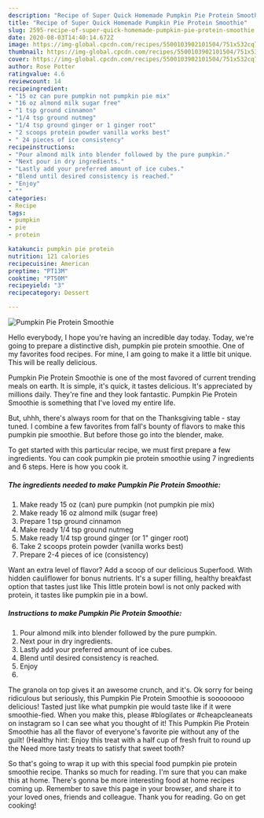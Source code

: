 ```yaml
---
description: "Recipe of Super Quick Homemade Pumpkin Pie Protein Smoothie"
title: "Recipe of Super Quick Homemade Pumpkin Pie Protein Smoothie"
slug: 2595-recipe-of-super-quick-homemade-pumpkin-pie-protein-smoothie
date: 2020-08-03T14:40:14.672Z
image: https://img-global.cpcdn.com/recipes/5500103902101504/751x532cq70/pumpkin-pie-protein-smoothie-recipe-main-photo.jpg
thumbnail: https://img-global.cpcdn.com/recipes/5500103902101504/751x532cq70/pumpkin-pie-protein-smoothie-recipe-main-photo.jpg
cover: https://img-global.cpcdn.com/recipes/5500103902101504/751x532cq70/pumpkin-pie-protein-smoothie-recipe-main-photo.jpg
author: Rose Potter
ratingvalue: 4.6
reviewcount: 14
recipeingredient:
- "15 oz can pure pumpkin not pumpkin pie mix"
- "16 oz almond milk sugar free"
- "1 tsp ground cinnamon"
- "1/4 tsp ground nutmeg"
- "1/4 tsp ground ginger or 1 ginger root"
- "2 scoops protein powder vanilla works best"
- " 24 pieces of ice consistency"
recipeinstructions:
- "Pour almond milk into blender followed by the pure pumpkin."
- "Next pour in dry ingredients."
- "Lastly add your preferred amount of ice cubes."
- "Blend until desired consistency is reached."
- "Enjoy"
- ""
categories:
- Recipe
tags:
- pumpkin
- pie
- protein

katakunci: pumpkin pie protein 
nutrition: 121 calories
recipecuisine: American
preptime: "PT13M"
cooktime: "PT50M"
recipeyield: "3"
recipecategory: Dessert

---
```



![Pumpkin Pie Protein Smoothie](https://img-global.cpcdn.com/recipes/5500103902101504/751x532cq70/pumpkin-pie-protein-smoothie-recipe-main-photo.jpg)

Hello everybody, I hope you're having an incredible day today. Today, we're going to prepare a distinctive dish, pumpkin pie protein smoothie. One of my favorites food recipes. For mine, I am going to make it a little bit unique. This will be really delicious.

Pumpkin Pie Protein Smoothie is one of the most favored of current trending meals on earth. It is simple, it's quick, it tastes delicious. It's appreciated by millions daily. They're fine and they look fantastic. Pumpkin Pie Protein Smoothie is something that I've loved my entire life.

But, uhhh, there&#39;s always room for that on the Thanksgiving table - stay tuned. I combine a few favorites from fall&#39;s bounty of flavors to make this pumpkin pie smoothie. But before those go into the blender, make.


To get started with this particular recipe, we must first prepare a few ingredients. You can cook pumpkin pie protein smoothie using 7 ingredients and 6 steps. Here is how you cook it.

<!--inarticleads1-->

##### The ingredients needed to make Pumpkin Pie Protein Smoothie:

1. Make ready 15 oz (can) pure pumpkin (not pumpkin pie mix)
1. Make ready 16 oz almond milk (sugar free)
1. Prepare 1 tsp ground cinnamon
1. Make ready 1/4 tsp ground nutmeg
1. Make ready 1/4 tsp ground ginger (or 1&#34; ginger root)
1. Take 2 scoops protein powder (vanilla works best)
1. Prepare  2-4 pieces of ice (consistency)


Want an extra level of flavor? Add a scoop of our delicious Superfood. With hidden cauliflower for bonus nutrients. It&#39;s a super filling, healthy breakfast option that tastes just like This little protein bowl is not only packed with protein, it tastes like pumpkin pie in a bowl. 

<!--inarticleads2-->

##### Instructions to make Pumpkin Pie Protein Smoothie:

1. Pour almond milk into blender followed by the pure pumpkin.
1. Next pour in dry ingredients.
1. Lastly add your preferred amount of ice cubes.
1. Blend until desired consistency is reached.
1. Enjoy
1. 


The granola on top gives it an awesome crunch, and it&#39;s. Ok sorry for being ridiculous but seriously, this Pumpkin Pie Protein Smoothie is soooooooo delicious! Tasted just like what pumpkin pie would taste like if it were smoothie-fied. When you make this, please #blogilates or #cheapcleaneats on instagram so I can see what you thought of it! This Pumpkin Pie Protein Smoothie has all the flavor of everyone&#39;s favorite pie without any of the guilt! (Healthy hint: Enjoy this treat with a half cup of fresh fruit to round up the Need more tasty treats to satisfy that sweet tooth? 

So that's going to wrap it up with this special food pumpkin pie protein smoothie recipe. Thanks so much for reading. I'm sure that you can make this at home. There's gonna be more interesting food at home recipes coming up. Remember to save this page in your browser, and share it to your loved ones, friends and colleague. Thank you for reading. Go on get cooking!
